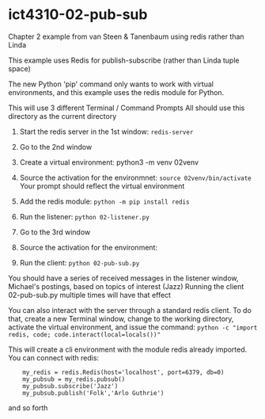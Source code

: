 # ict4310-02-pub-sub
Chapter 2 example from van Steen &amp; Tanenbaum using redis rather than Linda

This example uses Redis for publish-subscribe (rather than Linda tuple space)

The new Python 'pip' command only wants to work with virtual environments, and this example uses the redis module for Python.

This will use 3 different Terminal / Command Prompts
All should use this directory as the current directory

1) Start the redis server in the 1st window: `redis-server`

2) Go to the 2nd window
3) Create a virtual environment: python3 -m venv 02venv      
4) Source the activation for the environmnet: `source 02venv/bin/activate`
   Your prompt should reflect the virtual environment
5) Add  the redis module: `python -m pip install redis`
6) Run the listener: `python 02-listener.py`

7) Go to the 3rd window
8) Source the activation for the environment:
9) Run the client: `python 02-pub-sub.py`

You should have a series of received messages in the listener window, Michael's postings, based on topics of interest (Jazz)
Running the client 02-pub-sub.py multiple times will have that effect

You can also interact with the server through a standard redis client.
To do that, create a new Terminal window, change to the working directory, activate the virtual environment, and issue the command:
`python -c "import redis, code; code.interact(local=locals())"`

This will create a cli environment with the module redis already imported.
You can connect with redis:
```
    my_redis = redis.Redis(host='localhost', port=6379, db=0)
    my_pubsub = my_redis.pubsub()
    my_pubsub.subscribe('Jazz')
    my_pubsub.publish('Folk','Arlo Guthrie')
```
and so forth

